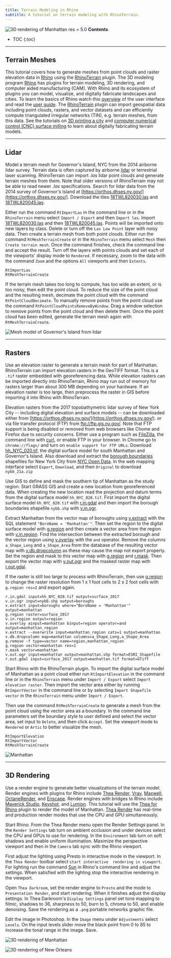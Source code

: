 ```yaml
---
title: Terrain Modeling in Rhino
subtitle: A tutorial on terrain modeling with RhinoTerrain.
---
```


![3D rendering of Manhattan](https://media.githubusercontent.com/media/baharmon/baharmon.github.io/master/images/nyc/manhattan-5.png)
res = 5.0
**Contents**
* TOC
{:toc}

---

## Terrain Meshes

This tutorial covers how to generate meshes
from point clouds and raster elevation data
in [Rhino](https://www.rhino3d.com/) using the
[RhinoTerrain](https://www.rhinoterrain.com/) plugin.
The 3D modeling program [Rhino](https://www.rhino3d.com/)
has plugins for terrain modeling, 3D rendering, and
computer aided manufacturing (CAM).
With Rhino and its ecosystem of plugins
you can model, visualize, and digitally fabricate
landscapes and cities.
To learn the basics of Rhino watch this
[<i class="fab fa-vimeo-v"></i> overview](https://vimeo.com/58212839?interface_basics_win)
of the user interface and read the
[<i class="fas fa-book"></i> user guide](http://docs.mcneel.com/rhino/6/usersguide/en-us/index.htm).
The [RhinoTerrain](https://www.rhinoterrain.com/) plugin
can import geospatial data including point clouds, rasters, and vector datasets
and can efficiently compute
triangulated irregular networks (TIN),
e.g. terrain meshes, from this data.
See the tutorials on
[3D printing a city](3D-printed-city) and
[computer numerical control (CNC) surface milling](cnc-surface-milling)
to learn about digitally fabricating terrain models.

---

## Lidar

Model a terrain mesh for Governor's Island, NYC
from the 2014 airborne lidar survey.
Terrain data is often captured by airborne
[lidar](https://oceanservice.noaa.gov/facts/lidar.html)
or terrestrial laser scanning.
RhinoTerrain can import *.las* lidar point clouds and
generate terrain meshes from them.
Note that older versions of RhinoTerrain
may not be able to read newer *.las* specifications.
Search for lidar data from the 2014 survey
of Governor's Island at
[https://orthos.dhses.ny.gov/](https://orthos.dhses.ny.gov/).
Download the tiles
[18TWL820030.las](ftp://ftp.gis.ny.gov/elevation/LIDAR/USGS_NYC2014/18TWL820030.las)
and
[18TWL820045.las](ftp://ftp.gis.ny.gov/elevation/LIDAR/USGS_NYC2014/18TWL820045.las).

Either run the command `RtImportLas` in the command line
or in the `RhinoTerrain` menu
select `Import / Export` and then `Import las`.
Import [18TWL820030.las](ftp://ftp.gis.ny.gov/elevation/LIDAR/USGS_NYC2014/18TWL820030.las)
and then
[18TWL820045.las](ftp://ftp.gis.ny.gov/elevation/LIDAR/USGS_NYC2014/18TWL820045.las).
Points will be imported onto new layers by class.
Delete or turn off the `Las Low Point` layer with noisy data.
Then create a terrain mesh from both point clouds.
Either run the command `RtMeshTerrainCreate`
or in the `RhinoTerrain` menu
select `Mesh` then `Create terrain mesh`.
Once the command finishes, check the command line
and accept the result.
Turn off the layers with points clouds
and set each of the viewports' display mode
to `Rendered`.
If necessary, zoom to the data with the command
`Zoom` and the options `All` viewports and then `Extents`.

```
RtImportLas
RtMeshTerrainCreate
```

If the terrain mesh takes too long to compute,
has too wide an extent, or is too noisy,
then edit the point cloud.
To reduce the size of the point cloud and the resulting mesh,
decimate the point cloud with the command
`RtPointCloudDecimate`.
To manually remove points from the point cloud
use the command `RtPointCloudPointsRemoveByWindow`.
Drag a window selection to remove points
from the point cloud and then delete them.
Once the point cloud has been edited,
generate the terrain mesh again with
`RtMeshTerrainCreate`.

![Mesh model of Governor's Island from lidar](https://media.githubusercontent.com/media/baharmon/baharmon.github.io/master/images/governors-island/terrain-mesh-1.png)

---

## Rasters

Use an elevation raster to generate a terrain mesh for part of Manhattan.
RhinoTerrain can import elevation rasters in the GeoTIFF format.
This is a `.tif` raster embedded with georeferencing data.
While elevation rasters can be imported directly into RhinoTerrain,
Rhino may run out of memory for rasters larger than about 300 MB
depending on your hardware.
If an elevation raster is too large, then
preprocess the raster in GIS
before importing it into Rhino with RhinoTerrain.

Elevation rasters from the
2017 topobathymetric lidar survey of New York City
-- including digital elevation and surface models --
can be downloaded either from
[https://orthos.dhses.ny.gov/](https://orthos.dhses.ny.gov/).
or via file transfer protocol (FTP)
from ftp://ftp.gis.ny.gov/.
Note that FTP support is being disabled or removed
from web browsers like Chome and Firefox
due to security concerns.
Either use a program such as [FileZilla](https://filezilla-project.org/),
the command line with [curl](https://curl.se/),
or enable FTP in your browser.
In Chrome go to `chrome://flags/`
and turn on `enable support for FTP URLs`.
Download
[hh_NYC_020.tif](ftp://ftp.gis.ny.gov/elevation/DEM/NYC_TopoBathymetric2017_DSM/hh_NYC_020.tif),
the digital surface model
for south Manhattan and Governor's Island.
Also download and extract the
[borough boundaries](https://data.cityofnewyork.us/City-Government/Borough-Boundaries/tqmj-j8zm)
shapefiles for New York City
from [NYC Open Data](https://opendata.cityofnewyork.us/).
In the web mapping interface
select `Export`, `Download`, and then `Original`
to download `nybb_21a.zip`

Use GIS to define and mask the southern tip of Manhattan as the study region.
Start <i class="ms ms-grass-gis"></i> GRASS GIS
and create a new location from georeferenced data.
When creating the new location
read the projection and datum terms
from the digital surface model `hh_NYC_020.tif`.
First import the digital surface model `hh_NYC_020.tif` with
[r.in.gdal](https://grass.osgeo.org/grass-stable/manuals/r.in.gdal.html)
and then import the borough boundaries shapefile `nybb.shp` with
[v.in.ogr](https://grass.osgeo.org/grass-stable/manuals/v.in.ogr.html).

Extract Manhattan from the vector map of boroughs
using [v.extract](https://grass.osgeo.org/grass-stable/manuals/v.extract.html)
with the SQL statement `"BoroName = 'Manhattan'"`.
Then set the region to the digital surface model with
[g.region](https://grass.osgeo.org/grass-stable/manuals/g.region.html)
and then create a vector area from the region with
[v.in.region](https://grass.osgeo.org/grass-stable/manuals/v.in.region.html).
Find the intersection between
the extracted borough and the vector region using
[v.overlay](https://grass.osgeo.org/grass-stable/manuals/v.overlay.html)
with the `and` operator.
Remove the columns `a_Shape_Leng` and `a_Shape_Area`
from the database of the resulting vector map with
[v.db.dropcolumn](https://grass.osgeo.org/grass-stable/manuals/v.db.dropcolumn.html)
as these may cause the map not export properly.
Set the region and mask to this vector map
with
[g.region](https://grass.osgeo.org/grass-stable/manuals/g.region.html)
and
[r.mask](https://grass.osgeo.org/grass-stable/manuals/r.mask.html).
Then export the vector map with
[v.out.ogr](https://grass.osgeo.org/grass-stable/manuals/v.out.ogr.html)
and the masked raster map with
[r.out.gdal](https://grass.osgeo.org/grass-stable/manuals/r.out.gdal.html).

If the raster is still too large to process with RhinoTerrain,
then use [g.region](https://grass.osgeo.org/grass-stable/manuals/g.region.html)
to change the raster resolution from 1 x 1 foot cells to 2 x 2 foot cells
with `g.region res=2` and export again.

```
r.in.gdal input=hh_NYC_020.tif output=surface_2017
v.in.ogr input=nybb.shp output=boroughs
v.extract input=boroughs where="BoroName = 'Manhattan'" output=manhattan
g.region raster=surface_2017
v.in.region output=region
v.overlay ainput=manhattan binput=region operator=and output=manhattan_region
v.extract --overwrite input=manhattan_region cats=1 output=manhattan
v.db.dropcolumn map=manhattan columns=a_Shape_Leng,a_Shape_Area
g.remove -f type=vector name=region,manhattan_region
g.region vector=manhattan res=1
r.mask vector=manhattan
v.out.ogr input=manhattan output=manhattan.shp format=ESRI_Shapefile
r.out.gdal input=surface_2017 output=manhattan.tif format=GTiff
```

Start Rhino with the RhinoTerrain plugin.
To import the digital surface model of Manhattan as a point cloud
either run `RtImportElevation` in the command line or
in the `RhinoTerrain` menu
under `Import / Export`
select `Import elevation raster`.
Then import the vector area
either by running `RtImportVector` in the command line
or by selecting `Import Shapefile vector`
in the `RhinoTerrain` menu
under `Import / Export`.

Then use the command `RtMeshTerrainCreate`
to generate a mesh from the point cloud
using the vector area as a boundary.
In the command line parameters
set the boundary style to user defined
and select the vector area,
set input to `Delete`,
and then click `Accept`.
Set the viewport mode to
`Rendered` or `Artic`
to better visualize the mesh.

```
RtImportElevation
RtImportVector
RtMeshTerrainCreate
```

![Manhattan](https://media.githubusercontent.com/media/baharmon/baharmon.github.io/master/images/nyc/manhattan-2.png)

---

## 3D Rendering

Use a render engine to generate better visualizations of the terrain model.
Render engines with plugins for Rhino include
[Thea Render](https://www.thearender.com/),
[Vray](https://www.chaosgroup.com/vray/),
[Maxwell](https://maxwellrender.com/),
[OctaneRender](https://home.otoy.com/render/octane-render/),
and [Enscape](https://enscape3d.com/).
Render engines with bridges to Rhino include
[Maverick Studio](https://maverickrender.com/),
[Keyshot](https://www.keyshot.com/),
and [Lumion](https://lumion.com/).
This tutorial will use the
[Thea for Rhino](https://www.thearender.com/products/thea-for-rhino/)
plugin to render the model of Manhattan.
[Thea Render](https://www.thearender.com/)
has real-time and production render modes
that use the CPU and GPU simultaneously.

Start Rhino.
From the Thea Render menu
open the Render Settings panel.
In the `Render Settings` tab
turn on ambient occlusion
and under devices select the
CPU and GPUs to use for rendering.
In the `Environment` tab
turn on soft shadows
and enable uniform illumination.
Maximize the perspective viewport and
then in the `Camera` tab
sync with the Rhino viewport.

First adjust the lighting using
Presto in interactive mode in the viewport.
In the `Thea Render` toolbar
select `start interactive  rendering in viewport`.
For lighting run the command
[Sun](http://docs.mcneel.com/rhino/5/help/en-us/commands/sun.htm)
in Rhino's command line
and adjust the settings.
When satisfied with the lighting
stop the interactive rendering in the viewport.

Open `Thea Darkroom`,
set the render engine to `Presto`
and the mode to `Presentation Render`,
and start rendering.
When it finishes adjust the display settings.
In Thea Darkroom's `Display Settings` panel
set tone mapping to filmic,
shadows to 36,
sharpness to 50,
burn to 5,
chroma to 50,
and enable denoising.
Save the rendering as a
`.png` portable networks graphic file.

Edit the image in Photoshop.
In the `Image` menu
under `Adjustments`
select `Levels`.
On the input levels slider
move the black point from 0 to 85
to increase the tonal range in the image.
Save.

![3D rendering of Manhattan](https://media.githubusercontent.com/media/baharmon/baharmon.github.io/master/images/nyc/manhattan-5.png)

![3D rendering of New Orleans](https://media.githubusercontent.com/media/baharmon/baharmon.github.io/master/images/new-orleans/new-orleans-render-3.png)
